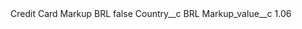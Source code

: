 <?xml version="1.0" encoding="UTF-8"?>
<CustomMetadata xmlns="http://soap.sforce.com/2006/04/metadata" xmlns:xsi="http://www.w3.org/2001/XMLSchema-instance" xmlns:xsd="http://www.w3.org/2001/XMLSchema">
    <label>Credit Card Markup BRL</label>
    <protected>false</protected>
    <values>
        <field>Country__c</field>
        <value xsi:type="xsd:string">BRL</value>
    </values>
    <values>
        <field>Markup_value__c</field>
        <value xsi:type="xsd:double">1.06</value>
    </values>
</CustomMetadata>
